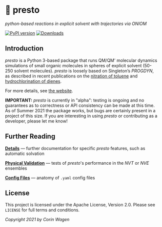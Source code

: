 # 🎩 presto

*python-based reactions in explicit solvent with trajectories via ONIOM*

[![PyPI version](https://badge.fury.io/py/presto-md.svg)](https://pypi.python.org/pypi/presto-md/)
[![Downloads](https://img.shields.io/pypi/dm/presto-md.svg)](https://pypi.python.org/pypi/presto-md/)

## Introduction

*presto* is a Python 3-based package that runs QM/QM' molecular dynamics simulations of small organic molecules in spheres of explicit solvent (50-250 solvent molecules). *presto* is loosely based on Singleton’s *PROGDYN*, as described in recent publications on the [nitration of toluene](https://pubs.acs.org/doi/10.1021/jacs.6b07328) and [hydrochlorination of dienes](https://pubs.acs.org/doi/10.1021/jacs.0c06295). 

For more details, see [the website](https://corinwagen.github.io/presto/public/index.html).

**IMPORTANT:**
*presto* is currently in "alpha": testing is ongoing and no guarantees as to correctness or API consistency can be made at this time. 
As of Summer 2021 the package works, but bugs are certainly present in a project of this size.
If you are interesting in using *presto* or contributing as a developer, please let me know!

## Further Reading

[**Details**](DETAILS.md) — further documentation for specific *presto* features, such as automatic solvation

[**Physical Validation**](VALIDATION.md) — tests of *presto*'s performance in the *NVT* or *NVE* ensembles

[**Config Files**](CONFIG.md) — anatomy of ``.yaml`` config files

## License

This project is licensed under the Apache License, Version 2.0. Please see `LICENSE` for full terms and conditions.

*Copyright 2021 by Corin Wagen*
